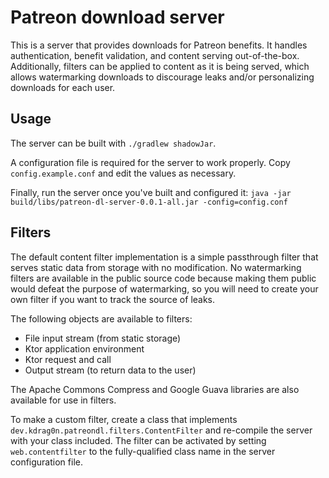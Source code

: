 # Patreon download server

This is a server that provides downloads for Patreon benefits. It handles authentication, benefit validation, and content serving out-of-the-box. Additionally, filters can be applied to content as it is being served, which allows watermarking downloads to discourage leaks and/or personalizing downloads for each user.

## Usage

The server can be built with `./gradlew shadowJar`.

A configuration file is required for the server to work properly. Copy `config.example.conf` and edit the values as necessary.

Finally, run the server once you've built and configured it: `java -jar build/libs/patreon-dl-server-0.0.1-all.jar -config=config.conf`

## Filters

The default content filter implementation is a simple passthrough filter that serves static data from storage with no modification. No watermarking filters are available in the public source code because making them public would defeat the purpose of watermarking, so you will need to create your own filter if you want to track the source of leaks. 

The following objects are available to filters:

- File input stream (from static storage)
- Ktor application environment
- Ktor request and call
- Output stream (to return data to the user)

The Apache Commons Compress and Google Guava libraries are also available for use in filters.

To make a custom filter, create a class that implements `dev.kdrag0n.patreondl.filters.ContentFilter` and re-compile the server with your class included. The filter can be activated by setting `web.contentfilter` to the fully-qualified class name in the server configuration file. 